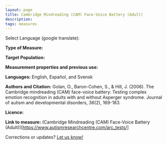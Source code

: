 ```yaml
---
layout: page
title: Cambridge Mindreading (CAM) Face-Voice Battery (Adult)
description:
tags: measures
---
```


Select Language (google translate):  

<div id="google_translate_element"></div><script type="text/javascript">
function googleTranslateElementInit() {
  new google.translate.TranslateElement({pageLanguage: 'en', layout: google.translate.TranslateElement.InlineLayout.SIMPLE, gaTrack: true, gaId: 'UA-64320648-1'}, 'google_translate_element');
}
</script><script type="text/javascript" src="//translate.google.com/translate_a/element.js?cb=googleTranslateElementInit"></script>  

**Type of Measure:**  

**Target Population:** 

**Measurement properties and previous use:** 

**Languages:** English, Español, and Svensk 

**Authors and Citation:** Golan, O., Baron-Cohen, S., & Hill, J. (2006). The Cambridge mindreading (CAM) face-voice battery: Testing complex emotion recognition in adults with and without Asperger syndrome. Journal of autism and developmental disorders, 36(2), 169-183.

**Licence:** 

**Link to measure:** (Cambridge Mindreading (CAM) Face-Voice Battery (Adult))[https://www.autismresearchcentre.com/arc_tests/] 

Corrections or updates? [Let us know!](http://disabilitymeasures.org/contact)
